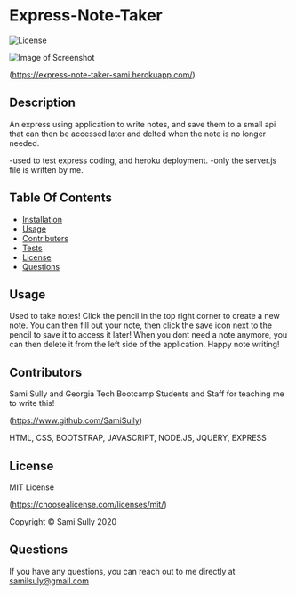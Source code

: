 # Express-Note-Taker
![License](https://img.shields.io/badge/license-MIT-blue)

![Image of Screenshot](Assets/employeemanagerDEMO.png)

(https://express-note-taker-sami.herokuapp.com/)

## Description
An express using application to write notes, and save them to a small api that can then be accessed later and delted when the note is no longer needed.

-used to test express coding, and heroku deployment.
-only the server.js file is written by me.
  
## Table Of Contents
* [Installation](#Installation)
* [Usage](#Usage)
* [Contributers](#Contributors)
* [Tests](#Tests)
* [License](#License)
* [Questions](#Questions)
  
## Usage
Used to take notes!
Click the pencil in the top right corner to create a new note. You can then fill out your note, then click the save icon next to the pencil to save it to access it later!
When you dont need a note anymore, you can then delete it from the left side of the application.
Happy note writing!
  
## Contributors
Sami Sully and Georgia Tech Bootcamp Students and Staff for teaching me to write this!

(https://www.github.com/SamiSully)

 HTML, CSS, BOOTSTRAP, JAVASCRIPT, NODE.JS, JQUERY, EXPRESS

  
## License
MIT License

(https://choosealicense.com/licenses/mit/)

Copyright © Sami Sully 2020
  
## Questions
If you have any questions, you can reach out to me directly at samilsuly@gmail.com